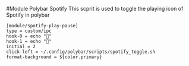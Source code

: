 #Module Polybar Spotify
This scprit is used to toggle the playing icon of Spotify in polybar


```
[module/spotify-play-pause]
type = custom/ipc
hook-0 = echo ""
hook-1 = echo ""
initial = 2
click-left = ~/.config/polybar/scripts/spotify_toggle.sh
format-background = ${color.primary}
```
